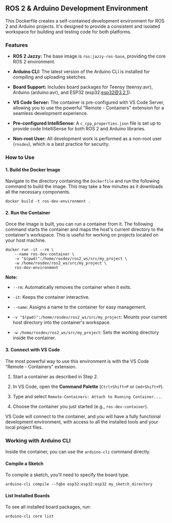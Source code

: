 ## ROS 2 & Arduino Development Environment

This Dockerfile creates a self-contained development environment for ROS 2 and Arduino projects. It's designed to provide a consistent and isolated workspace for building and testing code for both platforms.

### Features

- **ROS 2 Jazzy:** The base image is `ros:jazzy-ros-base`, providing the core ROS 2 environment.

- **Arduino CLI:** The latest version of the Arduino CLI is installed for compiling and uploading sketches.

- **Board Support:** Includes board packages for Teensy (teensy:avr), Arduino (arduino:avr), and ESP32 (esp32:esp32@3.2.1).

- **VS Code Server:** The container is pre-configured with VS Code Server, allowing you to use the powerful "Remote - Containers" extension for a seamless development experience.

- **Pre-configured IntelliSense:** A `c_cpp_properties.json` file is set up to provide code IntelliSense for both ROS 2 and Arduino libraries.

- **Non-root User:** All development work is performed as a non-root user (`rosdev`), which is a best practice for security.

### How to Use

#### 1. Build the Docker Image

Navigate to the directory containing the `Dockerfile` and run the following command to build the image. This may take a few minutes as it downloads all the necessary components.

```
docker build -t ros-dev-environment .
```

#### 2. Run the Container

Once the image is built, you can run a container from it. The following command starts the container and maps the host's current directory to the container's workspace. This is useful for working on projects located on your host machine.

```
docker run -it --rm \
    --name ros-dev-container \
    -v "$(pwd)":/home/rosdev/ros2_ws/src/my_project \
    -w /home/rosdev/ros2_ws/src/my_project \
    ros-dev-environment
```

**Note:**

- `--rm`: Automatically removes the container when it exits.

- `-it`: Keeps the container interactive.

- `--name`: Assigns a name to the container for easy management.

- `-v "$(pwd)":/home/rosdev/ros2_ws/src/my_project`: Mounts your current host directory into the container's workspace.

- `-w /home/rosdev/ros2_ws/src/my_project`: Sets the working directory inside the container.

#### 3. Connect with VS Code

The most powerful way to use this environment is with the VS Code "Remote - Containers" extension.

1. Start a container as described in Step 2.

2. In VS Code, open the **Command Palette** (`Ctrl+Shift+P` or `Cmd+Shift+P`).

3. Type and select `Remote-Containers: Attach to Running Container...`.

4. Choose the container you just started (e.g., `ros-dev-container`).

VS Code will connect to the container, and you will have a fully functional development environment, with access to all the installed tools and your local project files.

### Working with Arduino CLI

Inside the container, you can use the `arduino-cli` command directly.

#### Compile a Sketch

To compile a sketch, you'll need to specify the board type.

```
arduino-cli compile --fqbn esp32:esp32:esp32 my_sketch_directory
```

#### List Installed Boards

To see all installed board packages, run:

```
arduino-cli core list
```
